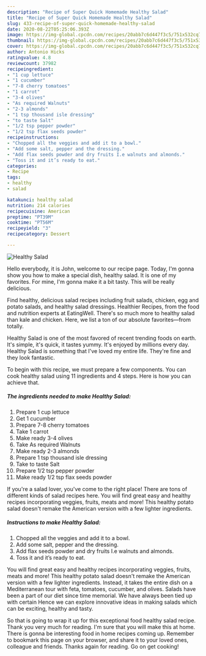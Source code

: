 ```yaml
---
description: "Recipe of Super Quick Homemade Healthy Salad"
title: "Recipe of Super Quick Homemade Healthy Salad"
slug: 433-recipe-of-super-quick-homemade-healthy-salad
date: 2020-08-22T05:25:06.393Z
image: https://img-global.cpcdn.com/recipes/20abb7c6d447f3c5/751x532cq70/healthy-salad-recipe-main-photo.jpg
thumbnail: https://img-global.cpcdn.com/recipes/20abb7c6d447f3c5/751x532cq70/healthy-salad-recipe-main-photo.jpg
cover: https://img-global.cpcdn.com/recipes/20abb7c6d447f3c5/751x532cq70/healthy-salad-recipe-main-photo.jpg
author: Antonio Hicks
ratingvalue: 4.8
reviewcount: 37982
recipeingredient:
- "1 cup lettuce"
- "1 cucumber"
- "7-8 cherry tomatoes"
- "1 carrot"
- "3-4 olives"
- "As required Walnuts"
- "2-3 almonds"
- "1 tsp thousand isle dressing"
- "to taste Salt"
- "1/2 tsp pepper powder"
- "1/2 tsp flax seeds powder"
recipeinstructions:
- "Chopped all the veggies and add it to a bowl."
- "Add some salt, pepper and the dressing."
- "Add flax seeds powder and dry fruits I.e walnuts and almonds."
- "Toss it and it’s ready to eat."
categories:
- Recipe
tags:
- healthy
- salad

katakunci: healthy salad 
nutrition: 214 calories
recipecuisine: American
preptime: "PT39M"
cooktime: "PT56M"
recipeyield: "3"
recipecategory: Dessert

---
```



![Healthy Salad](https://img-global.cpcdn.com/recipes/20abb7c6d447f3c5/751x532cq70/healthy-salad-recipe-main-photo.jpg)

Hello everybody, it is John, welcome to our recipe page. Today, I'm gonna show you how to make a special dish, healthy salad. It is one of my favorites. For mine, I'm gonna make it a bit tasty. This will be really delicious.

Find healthy, delicious salad recipes including fruit salads, chicken, egg and potato salads, and healthy salad dressings. Healthier Recipes, from the food and nutrition experts at EatingWell. There&#39;s so much more to healthy salad than kale and chicken. Here, we list a ton of our absolute favorites—from totally.

Healthy Salad is one of the most favored of recent trending foods on earth. It's simple, it's quick, it tastes yummy. It's enjoyed by millions every day. Healthy Salad is something that I've loved my entire life. They're fine and they look fantastic.


To begin with this recipe, we must prepare a few components. You can cook healthy salad using 11 ingredients and 4 steps. Here is how you can achieve that.

<!--inarticleads1-->

##### The ingredients needed to make Healthy Salad:

1. Prepare 1 cup lettuce
1. Get 1 cucumber
1. Prepare 7-8 cherry tomatoes
1. Take 1 carrot
1. Make ready 3-4 olives
1. Take As required Walnuts
1. Make ready 2-3 almonds
1. Prepare 1 tsp thousand isle dressing
1. Take to taste Salt
1. Prepare 1/2 tsp pepper powder
1. Make ready 1/2 tsp flax seeds powder


If you&#39;re a salad lover, you&#39;ve come to the right place! There are tons of different kinds of salad recipes here. You will find great easy and healthy recipes incorporating veggies, fruits, meats and more! This healthy potato salad doesn&#39;t remake the American version with a few lighter ingredients. 

<!--inarticleads2-->

##### Instructions to make Healthy Salad:

1. Chopped all the veggies and add it to a bowl.
1. Add some salt, pepper and the dressing.
1. Add flax seeds powder and dry fruits I.e walnuts and almonds.
1. Toss it and it’s ready to eat.


You will find great easy and healthy recipes incorporating veggies, fruits, meats and more! This healthy potato salad doesn&#39;t remake the American version with a few lighter ingredients. Instead, it takes the entire dish on a Mediterranean tour with feta, tomatoes, cucumber, and olives. Salads have been a part of our diet since time memorial. We have always been tied up with certain Hence we can explore innovative ideas in making salads which can be exciting, healthy and tasty. 

So that is going to wrap it up for this exceptional food healthy salad recipe. Thank you very much for reading. I'm sure that you will make this at home. There is gonna be interesting food in home recipes coming up. Remember to bookmark this page on your browser, and share it to your loved ones, colleague and friends. Thanks again for reading. Go on get cooking!
